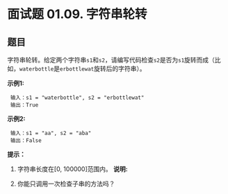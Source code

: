 # 面试题 01.09. 字符串轮转

## 题目

字符串轮转。给定两个字符串`s1`和`s2`，请编写代码检查`s2`是否为`s1`旋转而成（比如，`waterbottle`是`erbottlewat`旋转后的字符串）。

**示例1:**
```
 输入：s1 = "waterbottle", s2 = "erbottlewat"
 输出：True
```
**示例2:**
```
 输入：s1 = "aa", s2 = "aba"
 输出：False
```
**提示：**

1. 字符串长度在[0, 100000]范围内。
**说明:**

1. 你能只调用一次检查子串的方法吗？
